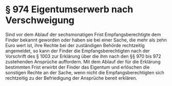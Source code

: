 # § 974 Eigentumserwerb nach Verschweigung
Sind vor dem Ablauf der sechsmonatigen Frist Empfangsberechtigte dem Finder bekannt geworden oder haben sie bei einer Sache, die mehr als zehn Euro wert ist, ihre Rechte bei der zuständigen Behörde rechtzeitig angemeldet, so kann der Finder die Empfangsberechtigten nach der Vorschrift des § 1003 zur Erklärung über die ihm nach den §§ 970 bis 972 zustehenden Ansprüche auffordern. Mit dem Ablauf der für die Erklärung bestimmten Frist erwirbt der Finder das Eigentum und erlöschen die sonstigen Rechte an der Sache, wenn nicht die Empfangsberechtigten sich rechtzeitig zu der Befriedigung der Ansprüche bereit erklären.